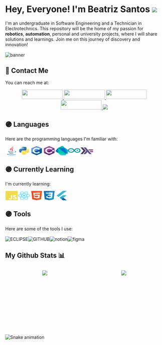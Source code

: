 # Hey, Everyone! I'm Beatriz Santos  <img src="https://media.giphy.com/media/mGcNjsfWAjY5AEZNw6/giphy.gif" width="50">
I'm an undergraduate in Software Engineering and a Technician in Electrotechnics. This repository will be the home of my passion for **robotics**, **automation**, personal and university projects, where I will share solutions and learnings. Join me on this journey of discovery and innovation!

<img align="center" src="https://c.tenor.com/_zbsJOBoVOEAAAAC/banner.gif" alt="banner" width="900" height="240">

## 📩 Contact Me
You can reach me at:

<p align="center">
  <a href="https://www.linkedin.com/in/beatrizldsantos/">
    <img width="130" height="30" src="https://img.shields.io/badge/Linkedin-0A66C2?style=for-the-badge&logo=Linkedin&logoColor=white" />
  </a>
  <a href="https://github.com/beatrizldsantos">
    <img width="130" height="30" src="https://img.shields.io/badge/Github-181717?style=for-the-badge&logo=Github&logoColor=white" />
  </a>
  <a href= https://gitlab.com/beatrizleitedossantos>
    <img width="130" height="30" src="https://img.shields.io/badge/GitLab-330F63?style=for-the-badge&logo=gitlab&logoColor=white" />
  </a>
  <a href="https://www.instagram.com/biallsantos/">
    <img width="130" height="30" src="https://img.shields.io/badge/Instagram-E4405F?style=for-the-badge&logo=instagram&logoColor=white" />
  </a>
  <a href = "mailto:beatrizsantosdev@gmail.com">
    <img src="https://img.shields.io/badge/Gmail-D14836?style=for-the-badge&logo=gmail&logoColor=white" target="_blank"></a>
</p>

## 🟣 Languages
Here are the programming languages I'm familiar with:

<img align="center" alt="Java" height="30" width="40" src="https://raw.githubusercontent.com/devicons/devicon/master/icons/java/java-original.svg"><img align="center" alt="Python" height="30" width="40" src="https://raw.githubusercontent.com/devicons/devicon/master/icons/python/python-original.svg"><img align="center" alt="C" height="30" width="40" src="https://raw.githubusercontent.com/devicons/devicon/master/icons/c/c-original.svg"><img align="center" alt="C#" height="30" width="40" src="https://raw.githubusercontent.com/devicons/devicon/master/icons/csharp/csharp-original.svg"><img align="center" alt="Dart" height="30" width="40" src="https://raw.githubusercontent.com/devicons/devicon/master/icons/dart/dart-original.svg"><img align="center" alt="Arduino" height="30" width="40" src="https://raw.githubusercontent.com/devicons/devicon/master/icons/arduino/arduino-original.svg"><img align="center" alt="Haskell" height="30" width="40" src="https://raw.githubusercontent.com/devicons/devicon/master/icons/haskell/haskell-original.svg">

## 🟣 Currently Learning
I'm currently learning:

 <img align="center" alt="JavaScript" height="30" width="40" src="https://raw.githubusercontent.com/devicons/devicon/master/icons/javascript/javascript-plain.svg"><img align="center" alt="React" height="30" width="40" src="https://raw.githubusercontent.com/devicons/devicon/master/icons/react/react-original.svg"><img align="center" alt="HTML5" height="30" width="40" src="https://raw.githubusercontent.com/devicons/devicon/master/icons/html5/html5-original.svg"><img align="center" alt="CSS3" height="30" width="40" src="https://raw.githubusercontent.com/devicons/devicon/master/icons/css3/css3-original.svg"><img align="center" alt="Flutter" height="30" width="40" src="https://raw.githubusercontent.com/devicons/devicon/master/icons/flutter/flutter-original.svg">

## 🟣 Tools
Here are some of the tools I use:

<img align="center" alt="ECLIPSE" src="https://img.shields.io/badge/Eclipse-2C2255?style=for-the-badge&logo=eclipse&logoColor=white"><img align="center" alt="GITHUB" src="https://img.shields.io/badge/GitHub-100000?style=for-the-badge&logo=github&logoColor=white"><img align="center" alt="notion"  height="30" width="65"  src="https://img.shields.io/badge/Notion-%23000000.svg"><img align="center" alt="figma"  height="30" width="65"  src="https://img.shields.io/badge/figma-%23F24E1E.svg?style=plastic&logo=figma&logoColor=white">

## My Github Stats 📊
<a href="https://github.com/beatrizldsantos" style="display: flex; justify-content: space-around; align-items: center;">
  <img height="180em" src="https://github-readme-stats.vercel.app/api?username=beatrizldsantos&show_icons=true&theme=dracula&include_all_commits=true&count_private=true" style="margin: 10px;"/>
  <img height="180em" src="https://github-readme-stats.vercel.app/api/top-langs/?username=beatrizldsantos&layout=compact&langs_count=7&theme=dracula" style="margin: 10px;"/>
</a>

![Snake animation](https://github.com/rafaballerini2/rafaballerini2/blob/output/github-contribution-grid-snake.svg)
